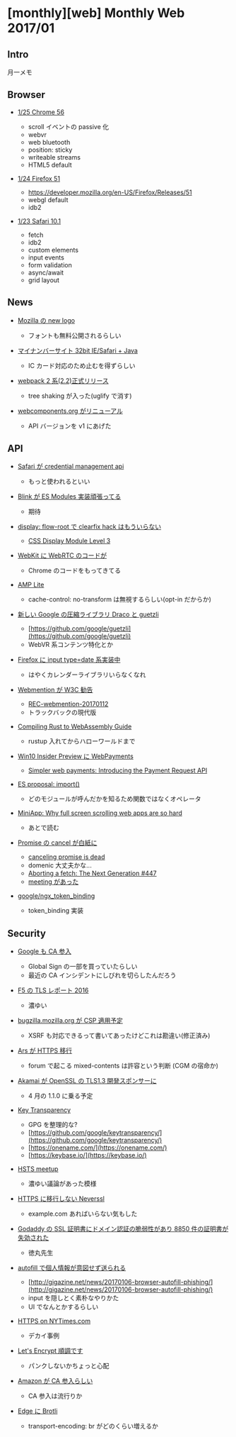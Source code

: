 # [monthly][web] Monthly Web 2017/01

## Intro

月一メモ


## Browser

- [1/25 Chrome 56](https://developers.google.com/web/updates/2017/01/nic56)
  - scroll イベントの passive 化
  - webvr
  - web bluetooth
  - position: sticky
  - writeable streams
  - HTML5 default

- [1/24 Firefox 51](https://www.mozilla.org/en-US/firefox/51.0/releasenotes/)
  - https://developer.mozilla.org/en-US/Firefox/Releases/51
  - webgl default
  - idb2

- [1/23 Safari 10.1](https://developer.apple.com/library/prerelease/content/releasenotes/General/WhatsNewInSafari/Articles/Safari_10_1.html)
  - fetch
  - idb2
  - custom elements
  - input events
  - form validation
  - async/await
  - grid layout


## News

- [Mozilla の new logo](https://blog.mozilla.org/opendesign/arrival/)
  - フォントも無料公開されるらしい

- [マイナンバーサイト 32bit IE/Safari + Java](http://internet.watch.impress.co.jp/docs/yajiuma/1039551.html)
  - IC カード対応のため止むを得ずらしい

- [webpack 2 系(2.2)正式リリース](https://medium.com/webpack/webpack-2-2-the-final-release-76c3d43bf144)
  - tree shaking が入った(uglify で消す)

- [webcomponents.org がリニューアル](https://www.webcomponents.org/)
  - API バージョンを v1 にあげた


## API

- [Safari が credential management api](https://lists.webkit.org/pipermail/webkit-dev/2017-January/028684.html)
  - もっと使われるといい

- [Blink が ES Modules 実装頑張ってる](https://docs.google.com/document/d/1vjiWxwhg9D0GNNOYgw3AxMG0iKOC9I3jlID4GTgZsac/edit)
  - 期待

- [display: flow-root で clearfix hack はもういらない](https://rachelandrew.co.uk/archives/2017/01/24/the-end-of-the-clearfix-hack/)
  - [CSS Display Module Level 3](https://drafts.csswg.org/css-display/#valdef-display-flow-root)

- [WebKit に WebRTC のコードが](https://trac.webkit.org/changeset/210942)
  - Chrome のコードをもってきてる

- [AMP Lite](https://developers-jp.googleblog.com/2017/01/google-amp-cache-and-amp-lite.html)
  - cache-control: no-transform は無視するらしい(opt-in だからか)

- [新しい Google の圧縮ライブラリ Draco と guetzli](https://opensource.googleblog.com/2017/01/introducing-draco-compression-for-3d.html)
  - [https://github.com/google/guetzli](https://github.com/google/guetzli)
  - WebVR 系コンテンツ特化とか

- [Firefox に input type=date 系実装中](https://twitter.com/mozhacks/status/821005161602646016)
  - はやくカレンダーライブラリいらなくなれ

- [Webmention が W3C 勧告](https://www.mitsue.co.jp/knowledge/blog/frontend/201701/13_1201.html)
  - [REC-webmention-20170112](https://www.w3.org/TR/2017/REC-webmention-20170112/)
  - トラックバックの現代版

- [Compiling Rust to WebAssembly Guide](https://hackernoon.com/compiling-rust-to-webassembly-guide-411066a69fde)
  - rustup 入れてからハローワールドまで

- [Win10 Insider Preview に WebPayments](https://blogs.windows.com/windowsexperience/2017/01/09/announcing-windows-10-insider-preview-build-15002-pc/)
  - [Simpler web payments: Introducing the Payment Request API](https://blogs.windows.com/msedgedev/2016/12/15/payment-request-api-edge/#QSDAJIzUWKHR6b7s.97)

- [ES proposal: import()](http://www.2ality.com/2017/01/import-operator.html)
  - どのモジュールが呼んだかを知るため関数ではなくオペレータ

- [MiniApp: Why full screen scrolling web apps are so hard](https://docs.google.com/document/d/11kwtjxXelqsIELtHfXDWLWVPrdGJGdy4yvHu-2mGyn4/edit#heading=h.t1ozsjau67fw)
  - あとで読む

- [Promise の cancel が白紙に](https://github.com/tc39/proposal-cancelable-promises/issues/70)
  - [canceling promise is dead](https://medium.com/@benlesh/promise-cancellation-is-dead-long-live-promise-cancellation-c6601f1f5082#.8803mtmd3)
  - domenic 大丈夫かな...
  - [Aborting a fetch: The Next Generation #447](https://github.com/whatwg/fetch/issues/447)
  - [meeting があった](https://github.com/whatwg/fetch/issues/455)

- [google/ngx_token_binding](https://github.com/google/ngx_token_binding)
  - token_binding 実装


## Security

- [Google も CA 参入](https://security.googleblog.com/2017/01/the-foundation-of-more-secure-web.html)
  - Global Sign の一部を買っていたらしい
  - 最近の CA インシデントにしびれを切らしたんだろう

- [F5 の TLS レポート 2016](https://f5.com/Portals/1/PDF/labs/R065%20-%20REPORT%20-%20The%202016%20TLS%20Telemetry%20Report.pdf)
  - 濃ゆい

- [bugzilla.mozilla.org が CSP 適用予定](https://emceeaich.dreamwidth.org/201211.html)
  - XSRF も対応できるって書いてあったけどこれは勘違い(修正済み)

- [Ars が HTTPS 移行](https://arstechnica.com/information-technology/2017/01/ars-announces-https-by-default-finally/)
  - forum で起こる mixed-contents は許容という判断 (CGM の宿命か)

- [Akamai が OpenSSL の TLS1.3 開発スポンサーに](https://blogs.akamai.com/2017/01/tls-13-ftw.html)
  - 4 月の 1.1.0 に乗る予定

- [Key Transparency](https://developers-jp.googleblog.com/2017/01/security-through-transparency.html?m=1)
  - GPG を整理的な?
  - [https://github.com/google/keytransparency/](https://github.com/google/keytransparency/)
  - [https://onename.com/](https://onename.com/)
  - [https://keybase.io/](https://keybase.io/)

- [HSTS meetup](https://docs.google.com/document/d/1d21wtTCQ-a6vN7yDwyhLkuBpgmLoJCKMI7aRrXNBIbI/edit)
  - 濃ゆい議論があった模様

- [HTTPS に移行しない Neverssl](http://neverssl.com/)
  - example.com あればいらない気もした

- [Godaddy の SSL 証明書にドメイン認証の脆弱性があり 8850 件の証明書が失効された](http://blog.tokumaru.org/2017/01/godaddyssl8850.html?m=1)
  - 徳丸先生

- [autofill で個人情報が意図せず送られる](https://gist.github.com/mala/a53e3f8a0c793a5c7bef2215dd951879)
  - [http://gigazine.net/news/20170106-browser-autofill-phishing/](http://gigazine.net/news/20170106-browser-autofill-phishing/)
  - input を隠しとく素朴なやりかた
  - UI でなんとかするらしい

- [HTTPS on NYTimes.com](https://open.blogs.nytimes.com/2017/01/10/https-on-nytimes-com/)
  - デカイ事例

- [Let's Encrypt 順調です](https://letsencrypt.org//2017/01/06/le-2016-in-review.html)
  - パンクしないかちょっと心配

- [Amazon が CA 参入らしい](https://www.amazontrust.com/)
  - CA 参入は流行りか

- [Edge に Brotli](https://blogs.windows.com/msedgedev/2016/12/20/introducing-brotli-compression/)
  - transport-encoding: br がどのくらい増えるか
